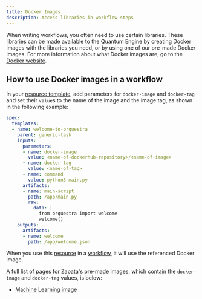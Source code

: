 ```yaml
---
title: Docker Images
description: Access libraries in workflow steps
---
```


When writing workflows, you often need to use certain libraries. These libraries can be made available to the Quantum Engine by creating Docker images with the libraries you need, or by using one of our pre-made Docker images. For more information about what Docker images are, go to the [Docker website](https://www.docker.com/resources/what-container).


## How to use Docker images in a workflow

In your [resource template](../workflow/templates), add parameters for `docker-image` and `docker-tag` and set their `value`s to the name of the image and the image tag, as shown in the following example:

```YAML
spec:
  templates:
  - name: welcome-to-orquestra
    parent: generic-task
    inputs:
      parameters:
      - name: docker-image
        value: <name-of-dockerhub-repository>/<name-of-image>
      - name: docker-tag
        value: <name-of-tag>
      - name: command
        value: python3 main.py
      artifacts:
      - name: main-script
        path: /app/main.py
        raw:
          data: |
            from orquestra import welcome
            welcome()
    outputs:
      artifacts:
      - name: welcome
        path: /app/welcome.json
```

When you use this [resource](./resources) in a [workflow](./workflows), it will use the referenced Docker image.

A full list of pages for Zapata's pre-made images, which contain the `docker-image` and `docker-tag` values, is below:
- [Machine Learning image](../machine-learning/classical-ml)
